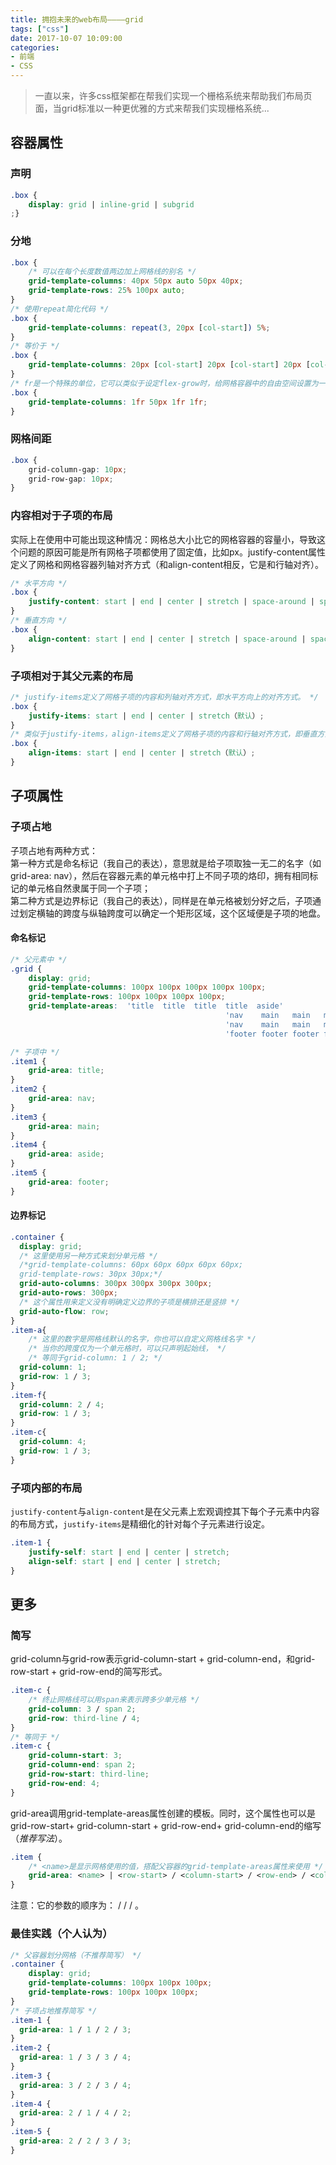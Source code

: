 ```yaml
---
title: 拥抱未来的web布局————grid
tags: ["css"]
date: 2017-10-07 10:09:00
categories:
- 前端
- CSS
---
```

> 一直以来，许多css框架都在帮我们实现一个栅格系统来帮助我们布局页面，当grid标准以一种更优雅的方式来帮我们实现栅格系统...

<!-- more -->
## 容器属性

### 声明
```css
.box {
	display: grid | inline-grid | subgrid
;}
```

### 分地
```css
.box {
	/* 可以在每个长度数值两边加上网格线的别名 */
	grid-template-columns: 40px 50px auto 50px 40px;
	grid-template-rows: 25% 100px auto;
}
/* 使用repeat简化代码 */
.box {
	grid-template-columns: repeat(3, 20px [col-start]) 5%;
}
/* 等价于 */
.box {
	grid-template-columns: 20px [col-start] 20px [col-start] 20px [col-start] 5%;
}
/* fr是一个特殊的单位，它可以类似于设定flex-grow时，给网格容器中的自由空间设置为一个份数，举个例子，下面的例子将把网格容器的每个子项设置为三分之一 */
.box {
	grid-template-columns: 1fr 50px 1fr 1fr;
}
```

### 网格间距
```css
.box {
	grid-column-gap: 10px;
	grid-row-gap: 10px;
}
```

### 内容相对于子项的布局
实际上在使用中可能出现这种情况：网格总大小比它的网格容器的容量小，导致这个问题的原因可能是所有网格子项都使用了固定值，比如px。justify-content属性定义了网格和网格容器列轴对齐方式（和align-content相反，它是和行轴对齐）。

```css
/* 水平方向 */
.box {
	justify-content: start | end | center | stretch | space-around | space-between | space-evenly;
}
/* 垂直方向 */
.box {
	align-content: start | end | center | stretch | space-around | space-between | space-evenly;
}
```

### 子项相对于其父元素的布局
```css
/* justify-items定义了网格子项的内容和列轴对齐方式，即水平方向上的对齐方式。 */
.box {
	justify-items: start | end | center | stretch（默认）;
}
/* 类似于justify-items，align-items定义了网格子项的内容和行轴对齐方式，即垂直方向上的对齐方式。 */
.box {
	align-items: start | end | center | stretch（默认）;
}
```


## 子项属性

### 子项占地
子项占地有两种方式：  
第一种方式是命名标记（我自己的表达），意思就是给子项取独一无二的名字（如grid-area: nav），然后在容器元素的单元格中打上不同子项的烙印，拥有相同标记的单元格自然隶属于同一个子项；  
第二种方式是边界标记（我自己的表达），同样是在单元格被划分好之后，子项通过划定横轴的跨度与纵轴跨度可以确定一个矩形区域，这个区域便是子项的地盘。

#### 命名标记
```css
/* 父元素中 */
.grid {
	display: grid;
	grid-template-columns: 100px 100px 100px 100px 100px;
	grid-template-rows: 100px 100px 100px 100px;
	grid-template-areas:  'title  title  title  title  aside'
												'nav    main   main   main   aside'
												'nav    main   main   main   aside'
												'footer footer footer footer footer';

/* 子项中 */
.item1 {
	grid-area: title;
}
.item2 {
	grid-area: nav;
}
.item3 {
	grid-area: main;
}
.item4 {
	grid-area: aside;
}
.item5 {
	grid-area: footer;
}
```

#### 边界标记
```css
.container {
  display: grid;
  /* 这里使用另一种方式来划分单元格 */
  /*grid-template-columns: 60px 60px 60px 60px 60px;
  grid-template-rows: 30px 30px;*/
  grid-auto-columns: 300px 300px 300px 300px;
  grid-auto-rows: 300px;
  /* 这个属性用来定义没有明确定义边界的子项是横排还是竖排 */
  grid-auto-flow: row;
}
.item-a{
	/* 这里的数字是网格线默认的名字，你也可以自定义网格线名字 */
	/* 当你的跨度仅为一个单元格时，可以只声明起始线， */
	/* 等同于grid-column: 1 / 2; */
  grid-column: 1;
  grid-row: 1 / 3;
}
.item-f{
  grid-column: 2 / 4;
  grid-row: 1 / 3;
}
.item-c{
  grid-column: 4;
  grid-row: 1 / 3;
}
```

### 子项内部的布局
`justify-content`与`align-content`是在父元素上宏观调控其下每个子元素中内容的布局方式，`justify-items`是精细化的针对每个子元素进行设定。

```css
.item-1 {
	justify-self: start | end | center | stretch;
	align-self: start | end | center | stretch;
}
```

## 更多

### 简写
grid-column与grid-row表示grid-column-start + grid-column-end，和grid-row-start + grid-row-end的简写形式。

```css
.item-c {
	/* 终止网格线可以用span来表示跨多少单元格 */
	grid-column: 3 / span 2;
	grid-row: third-line / 4;
}
/* 等同于 */
.item-c {
	grid-column-start: 3;
	grid-column-end: span 2;
	grid-row-start: third-line;
	grid-row-end: 4;
}
```


grid-area调用grid-template-areas属性创建的模板。同时，这个属性也可以是grid-row-start+ grid-column-start + grid-row-end+ grid-column-end的缩写（*推荐写法*）。

```css
.item {
	/* <name>是显示网格使用的值，搭配父容器的grid-template-areas属性来使用 */
	grid-area: <name> | <row-start> / <column-start> / <row-end> / <column-end>;
}
```
注意：它的参数的顺序为：<row-start> / <column-start> / <row-end> / <column-end>。

### 最佳实践（个人认为）
```css
/* 父容器划分网格（不推荐简写） */
.container {
	display: grid;
	grid-template-columns: 100px 100px 100px;
	grid-template-rows: 100px 100px 100px;
}
/* 子项占地推荐简写 */
.item-1 {
  grid-area: 1 / 1 / 2 / 3;
}
.item-2 {
  grid-area: 1 / 3 / 3 / 4;
}
.item-3 {
  grid-area: 3 / 2 / 3 / 4;
}
.item-4 {
  grid-area: 2 / 1 / 4 / 2;
}
.item-5 {
  grid-area: 2 / 2 / 3 / 3;
}
```
